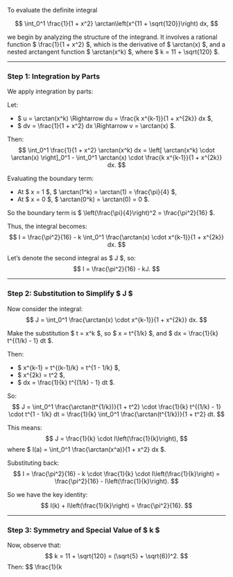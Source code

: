 To evaluate the definite integral

$$
\int_0^1 \frac{1}{1 + x^2} \arctan\left(x^{11 + \sqrt{120}}\right) dx,
$$

we begin by analyzing the structure of the integrand. It involves a rational function $ \frac{1}{1 + x^2} $, which is the derivative of $ \arctan(x) $, and a nested arctangent function $ \arctan(x^k) $, where $ k = 11 + \sqrt{120} $.

---

### Step 1: Integration by Parts

We apply integration by parts:

Let:
- $ u = \arctan(x^k) \Rightarrow du = \frac{k x^{k-1}}{1 + x^{2k}} dx $,
- $ dv = \frac{1}{1 + x^2} dx \Rightarrow v = \arctan(x) $.

Then:
$$
\int_0^1 \frac{1}{1 + x^2} \arctan(x^k) dx = \left[ \arctan(x^k) \cdot \arctan(x) \right]_0^1 - \int_0^1 \arctan(x) \cdot \frac{k x^{k-1}}{1 + x^{2k}} dx.
$$

Evaluating the boundary term:
- At $ x = 1 $, $ \arctan(1^k) = \arctan(1) = \frac{\pi}{4} $,
- At $ x = 0 $, $ \arctan(0^k) = \arctan(0) = 0 $.

So the boundary term is $ \left(\frac{\pi}{4}\right)^2 = \frac{\pi^2}{16} $.

Thus, the integral becomes:
$$
I = \frac{\pi^2}{16} - k \int_0^1 \frac{\arctan(x) \cdot x^{k-1}}{1 + x^{2k}} dx.
$$

Let’s denote the second integral as $ J $, so:
$$
I = \frac{\pi^2}{16} - kJ.
$$

---

### Step 2: Substitution to Simplify $ J $

Now consider the integral:
$$
J = \int_0^1 \frac{\arctan(x) \cdot x^{k-1}}{1 + x^{2k}} dx.
$$

Make the substitution $ t = x^k $, so $ x = t^{1/k} $, and $ dx = \frac{1}{k} t^{(1/k) - 1} dt $.

Then:
- $ x^{k-1} = t^{(k-1)/k} = t^{1 - 1/k} $,
- $ x^{2k} = t^2 $,
- $ dx = \frac{1}{k} t^{(1/k) - 1} dt $.

So:
$$
J = \int_0^1 \frac{\arctan(t^{1/k})}{1 + t^2} \cdot \frac{1}{k} t^{(1/k) - 1} \cdot t^{1 - 1/k} dt = \frac{1}{k} \int_0^1 \frac{\arctan(t^{1/k})}{1 + t^2} dt.
$$

This means:
$$
J = \frac{1}{k} \cdot I\left(\frac{1}{k}\right),
$$
where $ I(a) = \int_0^1 \frac{\arctan(x^a)}{1 + x^2} dx $.

Substituting back:
$$
I = \frac{\pi^2}{16} - k \cdot \frac{1}{k} \cdot I\left(\frac{1}{k}\right) = \frac{\pi^2}{16} - I\left(\frac{1}{k}\right).
$$

So we have the key identity:
$$
I(k) + I\left(\frac{1}{k}\right) = \frac{\pi^2}{16}.
$$

---

### Step 3: Symmetry and Special Value of $ k $

Now, observe that:
$$
k = 11 + \sqrt{120} = (\sqrt{5} + \sqrt{6})^2.
$$
Then:
$$
\frac{1}{k